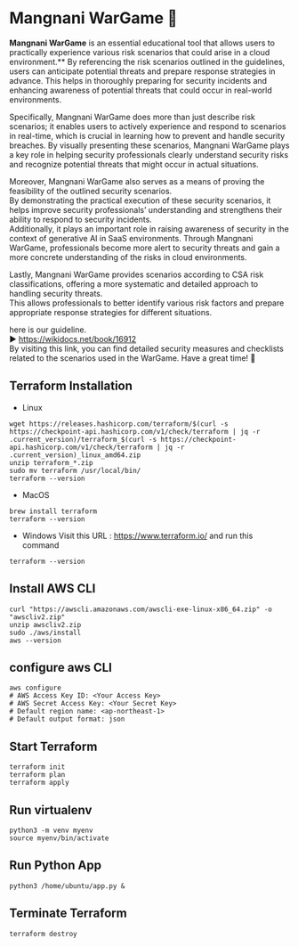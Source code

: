 # Mangnani WarGame 🐴
**Mangnani WarGame** is an essential educational tool that allows users to practically experience various risk scenarios that could arise in a cloud environment.**
 By referencing the risk scenarios outlined in the guidelines, users can anticipate potential threats and prepare response strategies in advance. This helps in thoroughly preparing for security incidents and enhancing awareness of potential threats that could occur in real-world environments. <br>

 Specifically, Mangnani WarGame does more than just describe risk scenarios; it enables users to actively experience and respond to scenarios in real-time, which is crucial in learning how to prevent and handle security breaches. By visually presenting these scenarios, Mangnani WarGame plays a key role in helping security professionals clearly understand security risks and recognize potential threats that might occur in actual situations.

 Moreover, Mangnani WarGame also serves as a means of proving the feasibility of the outlined security scenarios. <br> 
 By demonstrating the practical execution of these security scenarios, it helps improve security professionals’ understanding and strengthens their ability to respond to security incidents. <br> Additionally, it plays an important role in raising awareness of security in the context of generative AI in SaaS environments. Through Mangnani WarGame, professionals become more alert to security threats and gain a more concrete understanding of the risks in cloud environments.<br>

Lastly, Mangnani WarGame provides scenarios according to CSA risk classifications, offering a more systematic and detailed approach to handling security threats. <br> This allows professionals to better identify various risk factors and prepare appropriate response strategies for different situations.<br>

here is our guideline.<br>
▶️ https://wikidocs.net/book/16912 <br>
By visiting this link, you can find detailed security measures and checklists related to the scenarios used in the WarGame. Have a great time! 🤩


## Terraform Installation
- Linux
```
wget https://releases.hashicorp.com/terraform/$(curl -s https://checkpoint-api.hashicorp.com/v1/check/terraform | jq -r .current_version)/terraform_$(curl -s https://checkpoint-api.hashicorp.com/v1/check/terraform | jq -r .current_version)_linux_amd64.zip
unzip terraform_*.zip
sudo mv terraform /usr/local/bin/
terraform --version
```
- MacOS
```
brew install terraform
terraform --version
```

- Windows
Visit this URL : https://www.terraform.io/
and run this command
```
terraform --version

```
## Install AWS CLI
```
curl "https://awscli.amazonaws.com/awscli-exe-linux-x86_64.zip" -o "awscliv2.zip"
unzip awscliv2.zip
sudo ./aws/install
aws --version
```
## configure aws CLI
```
aws configure
# AWS Access Key ID: <Your Access Key>
# AWS Secret Access Key: <Your Secret Key>
# Default region name: <ap-northeast-1>
# Default output format: json

```

## Start Terraform
```
terraform init
terraform plan
terraform apply
```

## Run virtualenv
```
python3 -m venv myenv
source myenv/bin/activate
```

## Run Python App
```
python3 /home/ubuntu/app.py &
```


## Terminate Terraform
```
terraform destroy
```






